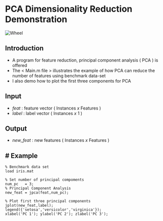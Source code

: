 # PCA Dimensionality Reduction Demonstration


![Wheel](https://www.mathworks.com/matlabcentral/mlc-downloads/downloads/96685745-950a-4408-abcd-f8f4e453ef79/90e45ab5-75a8-4a2f-ae14-0295b5755899/images/screenshot.PNG)


## Introduction
* A program for feature reduction, principal component analysis ( PCA ) is offered   
* The < Main.m file > illustrates the example of how PCA can reduce the number of features using benchmark data-set
* I also demo how to plot the first three components for PCA


## Input
* *feat*     : feature vector ( Instances *x* Features )
* *label*    : label vector ( Instances *x* 1 )


## Output
* *new_feat* : new features ( Instances *x* Features )


## # Example 
```code
% Benchmark data set 
load iris.mat

% Set number of principal compoments  
num_pc   = 3; 
% Principal Component Analysis
new_feat = jpca(feat,num_pc);

% Plot first three principal components
jplot(new_feat,label);
legend({'setosa','versicolor','virginica'}); 
xlabel('PC 1'); ylabel('PC 2'); zlabel('PC 3');
```


